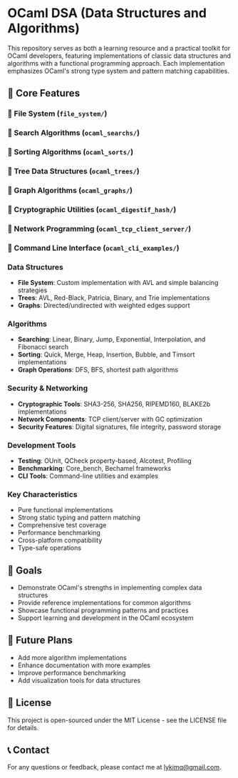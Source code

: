 # OCaml DSA (Data Structures and Algorithms)

This repository serves as both a learning resource and a practical toolkit for OCaml developers, featuring implementations of classic data structures and algorithms with a functional programming approach. Each implementation emphasizes OCaml's strong type system and pattern matching capabilities.

## 🌟 Core Features

### 📁 File System (`file_system/`)
### 📁 Search Algorithms (`ocaml_searchs/`)
### 📁 Sorting Algorithms (`ocaml_sorts/`)
### 📁 Tree Data Structures (`ocaml_trees/`)
### 📁 Graph Algorithms (`ocaml_graphs/`)
### 📁 Cryptographic Utilities (`ocaml_digestif_hash/`)
### 📁 Network Programming (`ocaml_tcp_client_server/`)
### 📁 Command Line Interface (`ocaml_cli_examples/`)

### Data Structures
- **File System**: Custom implementation with AVL and simple balancing strategies
- **Trees**: AVL, Red-Black, Patricia, Binary, and Trie implementations
- **Graphs**: Directed/undirected with weighted edges support

### Algorithms
- **Searching**: Linear, Binary, Jump, Exponential, Interpolation, and Fibonacci search
- **Sorting**: Quick, Merge, Heap, Insertion, Bubble, and Timsort implementations
- **Graph Operations**: DFS, BFS, shortest path algorithms

### Security & Networking
- **Cryptographic Tools**: SHA3-256, SHA256, RIPEMD160, BLAKE2b implementations
- **Network Components**: TCP client/server with GC optimization
- **Security Features**: Digital signatures, file integrity, password storage

### Development Tools
- **Testing**: OUnit, QCheck property-based, Alcotest, Profiling
- **Benchmarking**: Core_bench, Bechamel frameworks
- **CLI Tools**: Command-line utilities and examples

### Key Characteristics
- Pure functional implementations
- Strong static typing and pattern matching
- Comprehensive test coverage
- Performance benchmarking
- Cross-platform compatibility
- Type-safe operations

## 🎯 Goals
- Demonstrate OCaml's strengths in implementing complex data structures
- Provide reference implementations for common algorithms
- Showcase functional programming patterns and practices
- Support learning and development in the OCaml ecosystem


## 🎯 Future Plans

- Add more algorithm implementations
- Enhance documentation with more examples
- Improve performance benchmarking
- Add visualization tools for data structures

## 📝 License

This project is open-sourced under the MIT License - see the LICENSE file for details.

## 📞 Contact

For any questions or feedback, please contact me at [lykimq@gmail.com](mailto:lykimq@gmail.com).

